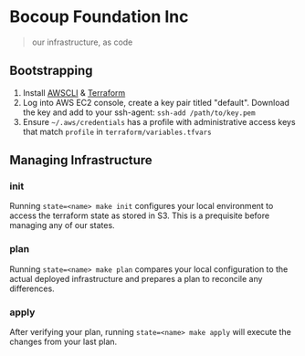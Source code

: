 # Bocoup Foundation Inc
> our infrastructure, as code

## Bootstrapping
1. Install [AWSCLI] & [Terraform]
2. Log into AWS EC2 console, create a key pair titled "default".
   Download the key and add to your ssh-agent: `ssh-add /path/to/key.pem`
3. Ensure `~/.aws/credentials` has a profile with administrative
   access keys that match `profile` in `terraform/variables.tfvars`

## Managing Infrastructure

### init
Running `state=<name> make init` configures your local environment to access
the terraform state as stored in S3. This is a prequisite before managing any
of our states.

### plan
Running `state=<name> make plan` compares your local configuration to the
actual deployed infrastructure and prepares a plan to reconcile any
differences.

### apply
After verifying your plan, running `state=<name> make apply` will execute
the changes from your last plan.


[AWSCLI]: http://docs.aws.amazon.com/cli/latest/userguide/installing.html
[Terraform]: https://www.terraform.io/downloads.html
